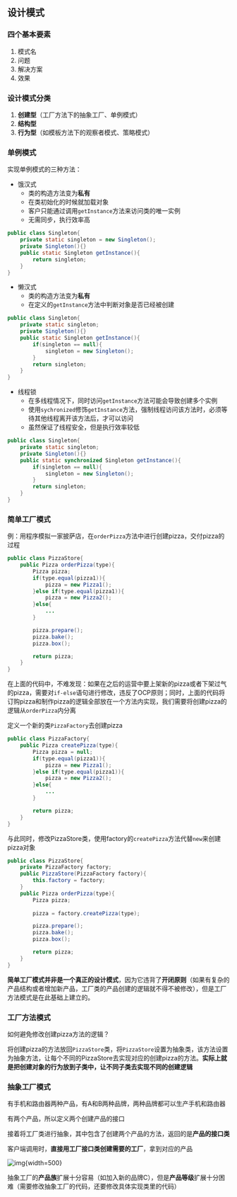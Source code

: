 ## 设计模式

### 四个基本要素

1. 模式名
2. 问题
3. 解决方案
4. 效果

### 设计模式分类

1. **创建型**（工厂方法下的抽象工厂、单例模式）
2. **结构型**
3. **行为型**（如模板方法下的观察者模式、策略模式）

### 单例模式

实现单例模式的三种方法：

- 饿汉式
    - 类的构造方法变为**私有**
    - 在类初始化的时候就加载对象
    - 客户只能通过调用`getInstance`方法来访问类的唯一实例
    - 无需同步，执行效率高

```java
public class Singleton{
    private static singleton = new Singleton();
    private Singleton(){}
    public static Singleton getInstance(){
        return singleton;
    }
}
```

- 懒汉式
    - 类的构造方法变为**私有**
    - 在定义的`getInstance`方法中判断对象是否已经被创建

```java
public class Singleton{
    private static singleton;
    private Singleton(){}
    public static Singleton getInstance(){
        if(singleton == null){
            singleton = new Singleton();
        }
        return singleton;
    }
}
```

- 线程锁
    - 在多线程情况下，同时访问`getInstance`方法可能会导致创建多个实例
    - 使用`sychronized`修饰`getInstance`方法，强制线程访问该方法时，必须等待其他线程离开该方法后，才可以访问
    - 虽然保证了线程安全，但是执行效率较低
```java
public class Singleton{
    private static singleton;
    private Singleton(){}
    public static synchronized Singleton getInstance(){
        if(singleton == null){
            singleton = new Singleton();
        }
        return singleton;
    }
}
```

### 简单工厂模式

例：用程序模拟一家披萨店，在`orderPizza`方法中进行创建pizza，交付pizza的过程

```java
public class PizzaStore{
    public Pizza orderPizza(type){
        Pizza pizza;
        if(type.equal(pizza1)){
            pizza = new Pizza1();
        }else if(type.equal(pizza1)){
            pizza = new Pizza2();
        }else{
            ...
        }

        pizza.prepare();
        pizza.bake();
        pizza.box();

        return pizza;
    }
}
```

在上面的代码中，不难发现：如果在之后的运营中要上架新的pizza或者下架过气的pizza，需要对`if-else`语句进行修改，违反了OCP原则；同时，上面的代码将订购pizza和制作pizza的逻辑全部放在一个方法内实现，我们需要将创建pizza的逻辑从`orderPizza`内分离

定义一个新的类`PizzaFactory`去创建pizza

```java
public class PizzaFactory{
    public Pizza createPizza(type){
        Pizza pizza = null;
        if(type.equal(pizza1)){
            pizza = new Pizza1();
        }else if(type.equal(pizza1)){
            pizza = new Pizza2();
        }else{
            ...
        }

        return pizza;
    }
}
```

与此同时，修改PizzaStore类，使用factory的`createPizza`方法代替`new`来创建pizza对象

```java
public class PizzaStore{
    private PizzaFactory factory;
    public PizzaStore(PizzaFactory factory){
        this.factory = factory;
    }
    public Pizza orderPizza(type){
        Pizza pizza;
        
        pizza = factory.createPizza(type);

        pizza.prepare();
        pizza.bake();
        pizza.box();

        return pizza;
    }
}
```

**简单工厂模式并非是一个真正的设计模式**，因为它违背了**开闭原则**（如果有复杂的产品结构或者增加新产品，工厂类的产品创建的逻辑就不得不被修改），但是工厂方法模式是在此基础上建立的。

### 工厂方法模式

如何避免修改创建pizza方法的逻辑？

将创建pizza的方法放回`PizzaStore`类，将`PizzaStore`设置为抽象类，该方法设置为抽象方法，让每个不同的PizzaStore去实现对应的创建pizza的方法。**实际上就是把创建对象的行为放到子类中，让不同子类去实现不同的创建逻辑**

### 抽象工厂模式

有手机和路由器两种产品，有A和B两种品牌，两种品牌都可以生产手机和路由器

有两个产品，所以定义两个创建产品的接口

接着将工厂类进行抽象，其中包含了创建两个产品的方法，返回的是**产品的接口类**

客户端调用时，**直接用工厂接口类创建需要的工厂**，拿到对应的产品

![img](https://github.com/dinorextim/dinorextim.github.io/blob/main/docs/images/java5-1.png?raw=true){width=500}

抽象工厂的**产品族**扩展十分容易（如加入新的品牌C），但是**产品等级**扩展十分困难（需要修改抽象工厂的代码，还要修改具体实现类里的代码）